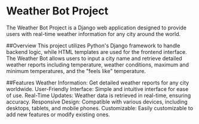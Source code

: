 # Weather Bot Project
The Weather Bot Project is a Django web application designed to provide users with real-time weather information for any city around the world. 

##Overview
This project utilizes Python's Django framework to handle backend logic, while HTML templates are used for the frontend interface. The Weather Bot allows users to input a city name and retrieve detailed weather reports including temperature, weather conditions, maximum and minimum temperatures, and the "feels like" temperature.

##Features
Weather Information: Get detailed weather reports for any city worldwide.
User-Friendly Interface: Simple and intuitive interface for ease of use.
Real-Time Updates: Weather data is retrieved in real-time, ensuring accuracy.
Responsive Design: Compatible with various devices, including desktops, tablets, and mobile phones.
Customizable: Easily customizable to add new features or modify existing ones.


